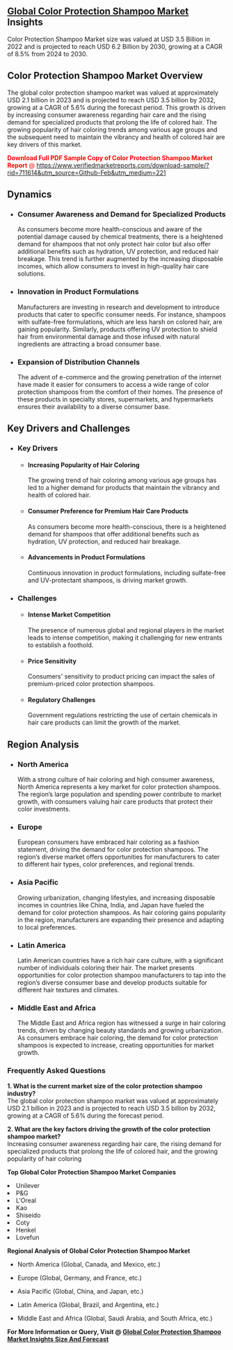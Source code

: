 <h2><a href="https://www.verifiedmarketreports.com/download-sample/?rid=711614&amp;utm_source=Github&amp;utm_medium=221" target="_blank">Global Color Protection Shampoo Market</a> Insights</h2><p>Color Protection Shampoo Market size was valued at USD 3.5 Billion in 2022 and is projected to reach USD 6.2 Billion by 2030, growing at a CAGR of 8.5% from 2024 to 2030.</p><p> <h2>Color Protection Shampoo Market Overview</h2> <p>The global color protection shampoo market was valued at approximately USD 2.1 billion in 2023 and is projected to reach USD 3.5 billion by 2032, growing at a CAGR of 5.6% during the forecast period. This growth is driven by increasing consumer awareness regarding hair care and the rising demand for specialized products that prolong the life of colored hair. The growing popularity of hair coloring trends among various age groups and the subsequent need to maintain the vibrancy and health of colored hair are key drivers of this market. </p> <p><p><span class=""><span style="color: #ff0000;"><strong>Download Full PDF Sample Copy of Color Protection Shampoo Market Report</strong> @ </span><a href="https://www.verifiedmarketreports.com/download-sample/?rid=711614&amp;utm_source=Github-Feb&amp;utm_medium=221" target="_blank">https://www.verifiedmarketreports.com/download-sample/?rid=711614&amp;utm_source=Github-Feb&amp;utm_medium=221</a></span></p></p> <h2>Dynamics</h2> <ul> <li><h3>Consumer Awareness and Demand for Specialized Products</h3> <p>As consumers become more health-conscious and aware of the potential damage caused by chemical treatments, there is a heightened demand for shampoos that not only protect hair color but also offer additional benefits such as hydration, UV protection, and reduced hair breakage. This trend is further augmented by the increasing disposable incomes, which allow consumers to invest in high-quality hair care solutions. </p> </li> <li><h3>Innovation in Product Formulations</h3> <p>Manufacturers are investing in research and development to introduce products that cater to specific consumer needs. For instance, shampoos with sulfate-free formulations, which are less harsh on colored hair, are gaining popularity. Similarly, products offering UV protection to shield hair from environmental damage and those infused with natural ingredients are attracting a broad consumer base. </p> </li> <li><h3>Expansion of Distribution Channels</h3> <p>The advent of e-commerce and the growing penetration of the internet have made it easier for consumers to access a wide range of color protection shampoos from the comfort of their homes. The presence of these products in specialty stores, supermarkets, and hypermarkets ensures their availability to a diverse consumer base. </p> </li> </ul> <h2>Key Drivers and Challenges</h2> <ul> <li><h3>Key Drivers</h3> <ul> <li><h4>Increasing Popularity of Hair Coloring</h4> <p>The growing trend of hair coloring among various age groups has led to a higher demand for products that maintain the vibrancy and health of colored hair. </p> </li> <li><h4>Consumer Preference for Premium Hair Care Products</h4> <p>As consumers become more health-conscious, there is a heightened demand for shampoos that offer additional benefits such as hydration, UV protection, and reduced hair breakage. </p> </li> <li><h4>Advancements in Product Formulations</h4> <p>Continuous innovation in product formulations, including sulfate-free and UV-protectant shampoos, is driving market growth. </p> </li> </ul> </li> <li><h3>Challenges</h3> <ul> <li><h4>Intense Market Competition</h4> <p>The presence of numerous global and regional players in the market leads to intense competition, making it challenging for new entrants to establish a foothold. </p> </li> <li><h4>Price Sensitivity</h4> <p>Consumers' sensitivity to product pricing can impact the sales of premium-priced color protection shampoos. </p> </li> <li><h4>Regulatory Challenges</h4> <p>Government regulations restricting the use of certain chemicals in hair care products can limit the growth of the market. </p> </li> </ul> </li> </ul> <h2>Region Analysis</h2> <ul> <li><h3>North America</h3> <p>With a strong culture of hair coloring and high consumer awareness, North America represents a key market for color protection shampoos. The region’s large population and spending power contribute to market growth, with consumers valuing hair care products that protect their color investments. </p> </li> <li><h3>Europe</h3> <p>European consumers have embraced hair coloring as a fashion statement, driving the demand for color protection shampoos. The region’s diverse market offers opportunities for manufacturers to cater to different hair types, color preferences, and regional trends. </p> </li> <li><h3>Asia Pacific</h3> <p>Growing urbanization, changing lifestyles, and increasing disposable incomes in countries like China, India, and Japan have fueled the demand for color protection shampoos. As hair coloring gains popularity in the region, manufacturers are expanding their presence and adapting to local preferences. </p> </li> <li><h3>Latin America</h3> <p>Latin American countries have a rich hair care culture, with a significant number of individuals coloring their hair. The market presents opportunities for color protection shampoo manufacturers to tap into the region’s diverse consumer base and develop products suitable for different hair textures and climates. </p> </li> <li><h3>Middle East and Africa</h3> <p>The Middle East and Africa region has witnessed a surge in hair coloring trends, driven by changing beauty standards and growing urbanization. As consumers embrace hair coloring, the demand for color protection shampoos is expected to increase, creating opportunities for market growth. </p> </li> </ul> <h3>Frequently Asked Questions</h3> <p><strong>1. What is the current market size of the color protection shampoo industry?</strong><br> The global color protection shampoo market was valued at approximately USD 2.1 billion in 2023 and is projected to reach USD 3.5 billion by 2032, growing at a CAGR of 5.6% during the forecast period. </p> <p><strong>2. What are the key factors driving the growth of the color protection shampoo market?</strong><br> Increasing consumer awareness regarding hair care, the rising demand for specialized products that prolong the life of colored hair, and the growing popularity of hair coloring</p><p><strong>Top Global Color Protection Shampoo Market Companies</strong></p><div data-test-id=""><p><li>Unilever</li><li> P&G</li><li> L'Oreal</li><li> Kao</li><li> Shiseido</li><li> Coty</li><li> Henkel</li><li> Lovefun</li></p><div><strong>Regional Analysis of&nbsp;Global Color Protection Shampoo Market</strong></div><ul><li dir="ltr"><p dir="ltr">North America&nbsp;(Global, Canada, and Mexico, etc.)</p></li><li dir="ltr"><p dir="ltr">Europe (Global, Germany, and France, etc.)</p></li><li dir="ltr"><p dir="ltr">Asia Pacific&nbsp;(Global, China, and Japan, etc.)</p></li><li dir="ltr"><p dir="ltr">Latin America&nbsp;(Global, Brazil, and Argentina, etc.)</p></li><li dir="ltr">Middle East and Africa&nbsp;(Global, Saudi Arabia, and South Africa, etc.)</li></ul><p><strong>For More Information or Query, Visit @&nbsp;</strong><strong><a href="https://www.verifiedmarketreports.com/product/color-protection-shampoo-market/?utm_source=Github&amp;utm_medium=221" target="_blank">Global Color Protection Shampoo Market Insights Size And Forecast</a></strong></p></div>
